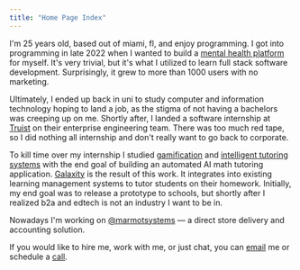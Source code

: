```yaml
---
title: "Home Page Index"
---
```


I'm 25 years old, based out of miami, fl, and enjoy programming. I got into programming in late 2022 when I wanted to build a [mental health platform](https://www.freemindrecovery.com/) for myself. It's very trivial, but it's what I utilized to learn full stack software development. Surprisingly, it grew to more than 1000 users with no marketing.

Ultimately, I ended up back in uni to study computer and information technology hoping to land a job, as the stigma of not having a bachelors was creeping up on me. Shortly after, I landed a software internship at [Truist](https://en.wikipedia.org/wiki/Truist) on their enterprise engineering team. There was too much red tape, so I did nothing all internship and don't really want to go back to corporate.

To kill time over my internship I studied [gamification]() and [intelligent tutoring systems]() with the end goal of building an automated AI math tutoring application. [Galaxity](https://www.galaxitylearning.com/signin) is the result of this work. It integrates into existing learning management systems to tutor students on their homework. Initially, my end goal was to release a prototype to schools, but shortly after I realized b2a and edtech is not an industry I want to be in.

Nowadays I'm working on [@marmotsystems](https://www.marmotsystems.com/) — a direct store delivery and accounting solution.

If you would like to hire me, work with me, or just chat, you can [email](mailto:jaredgomez0812@gmail.com) me or schedule a [call](https://cal.com/jaredsystems).
